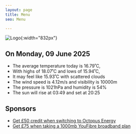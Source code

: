 ```yaml
---
layout: page
title: Menu
seo: Menu

---
```


![Logo](/images/logo.jpg){:width="832px"}

<!-- weather_marker starts -->
## On Monday, 09 June 2025

- The average temperature today is 16.79˚C,
- With highs of 18.07˚C and lows of 15.94˚C,
- It may feel like 15.93˚C with scattered clouds
- The wind speed is 4.12m/s and visibility is 10000m
- The pressure is 1021hPa and humidity is 54%
- The sun will rise at 03:49 and set at 20:25

<!-- weather_marker ends -->

## Sponsors

- [Get £50 credit when switching to Octopus Energy](https://bit.ly/3oD1nnS)
- [Get £75 when taking a 1000mb YouFibre broadband plan](https://aklam.io/91zWhU?)
